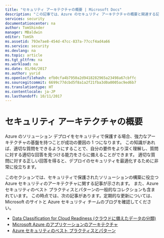 ```yaml
---
title: "セキュリティ アーキテクチャの概要 | Microsoft Docs"
description: "この記事では、Azure のセキュリティ アーキテクチャの概要と関連する記事を精選した一覧を提供します。"
services: security
documentationcenter: na
author: TomShinder
manager: MBaldwin
editor: TomSh
ms.assetid: 793e7ae8-454d-47cc-837a-77ccf4ad4a66
ms.service: security
ms.devlang: na
ms.topic: article
ms.tgt_pltfrm: na
ms.workload: na
ms.date: 01/04/2017
ms.author: yurid
ms.openlocfilehash: efb0cfa4b7950a2d9418282965a23498a67cbffc
ms.sourcegitcommit: 6699c77dcbd5f8a1a2f21fba3d0a0005ac9ed6b7
ms.translationtype: HT
ms.contentlocale: ja-JP
ms.lasthandoff: 10/11/2017
---
```

# <a name="security-architecture-overview"></a>セキュリティ アーキテクチャの概要
Azure のソリューション デプロイをセキュリティで保護する場合、強力なアーキテクチャの基盤を持つことが成功の要因の 1 つになります。 この知識があれば、適切な質問をできるようにすることで、自分の要件をより深く理解し、質問に対する適切な回答を見つける能力をさらに備えることができます。 適切な質問に対する正しい回答を得ると、デプロイのセキュリティを最適化するために非常に役立ちます。

このセクションでは、セキュリティで保護されたソリューションの構築に役立つ Azure セキュリティのアーキテクチャに関する記事が示されます。 また、Azure セキュリティのベスト プラクティスとパターンの一般的なコレクションも含まれています。 この時点では、次の記事があります。定期的な更新については、Microsoft のサイトと Azure セキュリティ チームのブログを確認してください。

* [Data Classification for Cloud Readiness (クラウドに備えたデータの分類)](azure-security-data-classification.md)
* [Microsoft Azure のアプリケーションのアーキテクチャ](security-application-architecture-on-azure.md)
* [Azure セキュリティのベスト プラクティスとパターン](security-best-practices-and-patterns.md)

